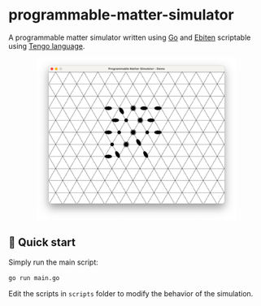 # programmable-matter-simulator

A programmable matter simulator written using [Go](https://go.dev/) and [Ebiten](https://ebiten.org/) scriptable using [Tengo language](https://github.com/d5/tengo).

<p align="center">
    <img src="https://github.com/MircoT/programmable-matter-simulator/raw/main/screenshot.png" width="auto" height="320" />
</p>

## :rocket: Quick start

Simply run the main script:

```bash
go run main.go
```

Edit the scripts in `scripts` folder to modify the behavior of the simulation.
